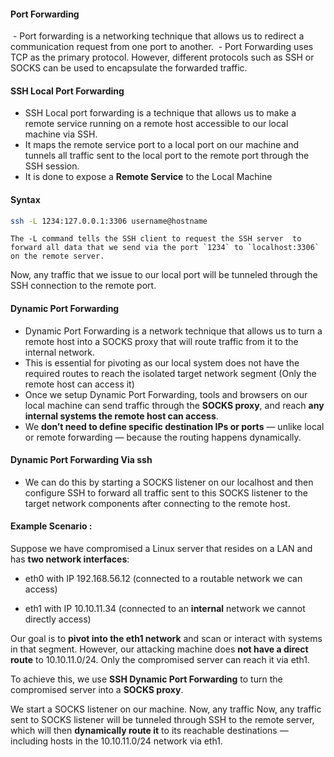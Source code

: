 

#### Port Forwarding

 - Port forwarding is a networking technique that allows us to redirect a communication request from one port to another. 
 - Port Forwarding uses TCP as the primary protocol. However, different protocols such as SSH or SOCKS can be used to encapsulate the forwarded traffic. 





#### SSH Local Port Forwarding


- SSH Local port forwarding is a technique that allows us to make a remote service running on a remote host accessible to our local machine via SSH. 
- It maps the remote service port to a local port on our machine and tunnels all traffic sent to the local port to the remote port through the SSH session. 
- It is done to expose a **Remote Service** to the Local Machine




#### Syntax

```bash
ssh -L 1234:127.0.0.1:3306 username@hostname
```


	The -L command tells the SSH client to request the SSH server  to forward all data that we send via the port `1234` to `localhost:3306` on the remote server. 

Now, any traffic that we issue to our local port will be tunneled through the SSH connection to the remote port.




#### Dynamic Port Forwarding

- Dynamic Port Forwarding is a network technique that allows us to turn a remote host into a SOCKS proxy that will route traffic from it to the internal network.  
- This is essential for pivoting as our local system does not have the required routes to reach the isolated target network segment (Only the remote host can access it)
- Once we setup Dynamic Port Forwarding,  tools and browsers on our local machine can send traffic through the **SOCKS proxy**, and reach **any internal systems the remote host can access**.
- We **don’t need to define specific destination IPs or ports** — unlike local or remote forwarding — because the routing happens dynamically.


#### Dynamic Port Forwarding Via ssh

- We can do this by starting a SOCKS listener on our localhost and then configure SSH to forward all traffic sent to this SOCKS listener to the target network components after connecting to the remote host.



#### Example Scenario : 

Suppose we have compromised a Linux server that resides on a LAN and has **two network interfaces**:

- eth0 with IP 192.168.56.12 (connected to a routable network we can access)
    
- eth1 with IP 10.10.11.34 (connected to an **internal** network we cannot directly access)
    

  
Our goal is to **pivot into the eth1 network** and scan or interact with systems in that segment. However, our attacking machine does **not have a direct route** to 10.10.11.0/24. Only the compromised server can reach it via eth1.

  
To achieve this, we use **SSH Dynamic Port Forwarding** to turn the compromised server into a **SOCKS proxy**.


We start a SOCKS listener on our machine. Now, any traffic Now, any traffic sent to SOCKS listener will be tunneled through SSH to the remote server, which will then **dynamically route it** to its reachable destinations — including hosts in the 10.10.11.0/24 network via eth1.